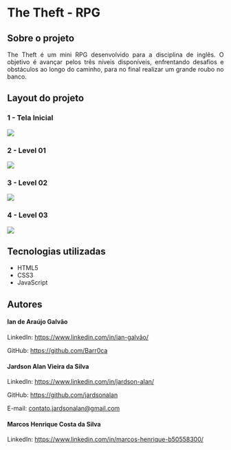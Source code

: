 <h1>The Theft - RPG</h1>

<h2>Sobre o projeto</h2>
<p align= "justify">The Theft é um mini RPG desenvolvido para a disciplina de inglês. O objetivo é avançar pelos três níveis disponíveis, enfrentando desafios e obstáculos ao longo do caminho, para no final realizar um grande roubo no banco.</p>

<h2>Layout do projeto</h2>

<h3>1 - Tela Inicial</h3>
<img src="https://github.com/user-attachments/assets/aaea40c5-7ade-4fe9-adb0-a86c03ab390f">

<h3>2 - Level 01</h3>
<img src="https://github.com/user-attachments/assets/0e5e31dc-d4f9-4a85-a653-7f5858b8a940">

<h3>3 - Level 02</h3>
<img src="https://github.com/user-attachments/assets/cd4f5129-5112-42dc-bf7e-e4010ba5acc8">

<h3>4 - Level 03</h3>
<img src="https://github.com/user-attachments/assets/a8d5aae2-1792-423a-8bdb-117a5cb3db75">

<h2>Tecnologias utilizadas</h2>
<ul>
  <li>HTML5</li>
  <li>CSS3</li>
  <li>JavaScript</li>
</ul>

<h2>Autores</h2>
<h4>Ian de Araújo Galvão</h4>
<p>LinkedIn: <a href="https://www.linkedin.com/in/ian-galv%C3%A3o/" target="_blank">https://www.linkedin.com/in/ian-galvão/</a></p>
<p>GitHub: <a href="https://github.com/Barr0ca" target="_blank">https://github.com/Barr0ca</a></p>

<h4>Jardson Alan Vieira da Silva</h4>
<p>LinkedIn: <a href="https://www.linkedin.com/in/jardson-alan/" target="_blank">https://www.linkedin.com/in/jardson-alan/</a></p>
<p>GitHub: <a href="https://github.com/jardsonalan" target="_blank">https://github.com/jardsonalan</a></p>
<p>E-mail: <a href="mailto:contato.jardsonalan@gmail.com" target="_blank">contato.jardsonalan@gmail.com</a></p>

<h4>Marcos Henrique Costa da Silva</h4>
<p>LinkedIn: <a href="https://www.linkedin.com/in/marcos-henrique-b50558300/" target="_blank">https://www.linkedin.com/in/marcos-henrique-b50558300/</a></p>
